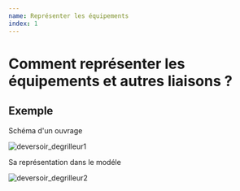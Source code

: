 ```yaml
---
name: Représenter les équipements
index: 1
---
```


# Comment représenter les équipements et autres liaisons ?

## Exemple 

Schéma d'un ouvrage

![deversoir_degrilleur1](https://github.com/user-attachments/assets/263d7518-a87f-43aa-8036-71f1702ba383)

Sa représentation dans le modéle

![deversoir_degrilleur2](https://github.com/user-attachments/assets/38dfcc23-ffa3-4710-aa22-739361c15318)
